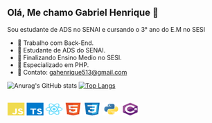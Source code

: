 ## Olá, Me chamo Gabriel Henrique 👋

Sou estudante de ADS no SENAI e cursando o 3° ano do E.M no SESI

- 🔭 Trabalho com Back-End.
- 🌱 Estudante de ADS do SENAI.
- 👯 Finalizando Ensino Medio no SESI.
- 🤔 Especializado em PHP.
- 📧 Contato: gahenrique513@gmail.com

![Anurag's GitHub stats](https://github-readme-stats.vercel.app/api?username=Gabriel-Henrique01&show_icons=true&theme=tokyonight)
[![Top Langs](https://github-readme-stats.vercel.app/api/top-langs/?username=Gabriel-Henrique01&layout=compact)](https://github.com/anuraghazra/github-readme-stats)

<div style="display: inline_block"><br>
  <img align="center" alt="Rafa-Js" height="30" width="40" src="https://raw.githubusercontent.com/devicons/devicon/master/icons/javascript/javascript-plain.svg">
  <img align="center" alt="Rafa-Ts" height="30" width="40" src="https://raw.githubusercontent.com/devicons/devicon/master/icons/typescript/typescript-plain.svg">
  <img align="center" alt="Rafa-React" height="30" width="40" src="https://raw.githubusercontent.com/devicons/devicon/master/icons/react/react-original.svg">
  <img align="center" alt="Rafa-HTML" height="30" width="40" src="https://raw.githubusercontent.com/devicons/devicon/master/icons/html5/html5-original.svg">
  <img align="center" alt="Rafa-CSS" height="30" width="40" src="https://raw.githubusercontent.com/devicons/devicon/master/icons/css3/css3-original.svg">
  <img align="center" alt="Rafa-Python" height="30" width="40" src="https://raw.githubusercontent.com/devicons/devicon/master/icons/python/python-original.svg">
  <img align="center" alt="Rafa-Csharp" height="30" width="40" src="https://raw.githubusercontent.com/devicons/devicon/master/icons/csharp/csharp-original.svg">
</div>

